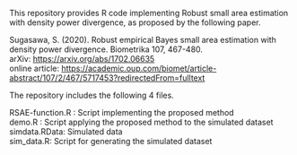 This repository provides R code implementing Robust small area estimation with density power divergence, as proposed by the following paper.

Sugasawa, S. (2020).  Robust empirical Bayes small area estimation with density power divergence. Biometrika 107, 467-480.  
arXiv: https://arxiv.org/abs/1702.06635  
online article: https://academic.oup.com/biomet/article-abstract/107/2/467/5717453?redirectedFrom=fulltext


The repository includes the following 4 files.

RSAE-function.R : Script implementing the proposed method  
demo.R : Script applying the proposed method to the simulated dataset  
simdata.RData: Simulated data  
sim_data.R: Script for generating the simulated dataset  
